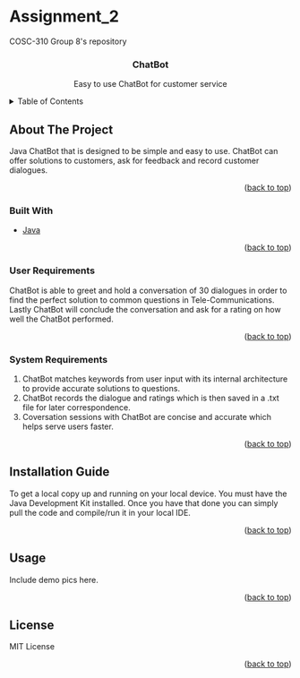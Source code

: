# Assignment_2
COSC-310 Group 8's repository


<!--  PROJECT TITLE -->

<div align="center">
<h3 align="center">ChatBot</h3>
  <p align="center">Easy to use ChatBot for customer service</p>
</div>

<!--  TABLE OF CONTENTS -->

<details>
  <summary>Table of Contents</summary>
  <ol>
    <li>
      <a href="#about-the-project">About The Project</a>
      <ul>
        <li><a href="#built-with">Built With</a></li>
        <li><a href="#user-requirements">User Requirements</a></li>
        <li><a href="#system-requirements">System Requirements</a></li>
      </ul>
    </li>
    <li>
      <a href="#Installation Guide">Installation Guide</a>
    </li>
    <li><a href="#usage">Usage</a></li>
    <li><a href="#license">License</a></li>
  </ol>
</details>


<!-- ABOUT THE PROJECT -->
## About The Project

Java ChatBot that is designed to be simple and easy to use. ChatBot can offer solutions to customers, ask for feedback and record customer dialogues.

<p align="right">(<a href="#top">back to top</a>)</p>



### Built With

* [Java](https://www.java.com/en/)

<p align="right">(<a href="#top">back to top</a>)</p>


### User Requirements

ChatBot is able to greet and hold a conversation of 30 dialogues in order to find the perfect solution to common questions in Tele-Communications. Lastly ChatBot will conclude the conversation and ask for a rating on how well the ChatBot performed. 

<p align="right">(<a href="#top">back to top</a>)</p>

### System Requirements

1. ChatBot matches keywords from user input with its internal architecture to provide accurate solutions to questions. 
2. ChatBot records the dialogue and ratings which is then saved in a .txt file for later correspondence. 
3. Coversation sessions with ChatBot are concise and accurate which helps serve users faster. 

<p align="right">(<a href="#top">back to top</a>)</p>


<!-- INSTALLATION GUIDE -->

## Installation Guide

To get a local copy up and running on your local device. You must have the Java Development Kit installed. Once you have that done you can simply pull the code and compile/run it in your local IDE. 

<p align="right">(<a href="#top">back to top</a>)</p>


<!-- USAGE -->

## Usage

Include demo pics here. 

<p align="right">(<a href="#top">back to top</a>)</p>

<!-- LICENSE -->

## License

MIT License 

<p align="right">(<a href="#top">back to top</a>)</p>








